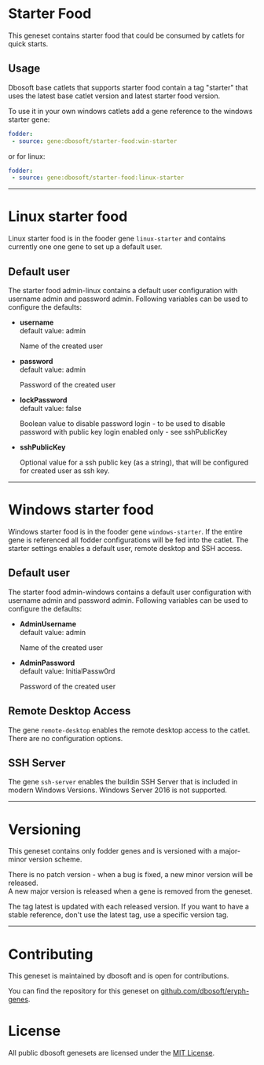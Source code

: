 # Starter Food

This geneset contains starter food that could be consumed by catlets for quick starts.

## Usage

Dbosoft base catlets that supports starter food contain a tag "starter" that uses the latest base catlet version and latest starter food version. 

To use it in your own windows catlets add a gene reference to the windows starter gene:

``` yaml
fodder:
 - source: gene:dbosoft/starter-food:win-starter
```

or for linux:


``` yaml
fodder:
 - source: gene:dbosoft/starter-food:linux-starter
```

-----

# Linux starter food

Linux starter food is in the fooder gene `linux-starter`  and contains currently one one gene to set up a default user.


## Default user

The starter food admin-linux contains a default user configuration with username admin and password admin. 
Following variables can be used to configure the defaults:

- **username**  
  default value: admin
  
  Name of the created user

- **password**  
  default value: admin

  Password of the created user

- **lockPassword**  
  default value: false    

  Boolean value to disable password login - to be used to disable password with public key login enabled only - see sshPublicKey

- **sshPublicKey**  
  
  Optional value for a ssh public key (as a string), that will be configured for created user as ssh key.


-----

# Windows starter food

Windows starter food is in the fooder gene `windows-starter`. 
If the entire gene is referenced all fodder configurations will be fed into the catlet. The starter settings enables a default user, remote desktop and SSH access. 

## Default user

The starter food admin-windows contains a default user configuration with username admin and password admin. 
Following variables can be used to configure the defaults:

- **AdminUsername**  
  default value: admin
  
  Name of the created user

- **AdminPassword**  
  default value: InitialPassw0rd

  Password of the created user


## Remote Desktop Access

The gene `remote-desktop` enables the remote desktop access to the catlet. There are no configuration options. 



## SSH Server

The gene `ssh-server` enables the buildin SSH Server that is included in modern Windows Versions. Windows Server 2016 is not supported. 


---


# Versioning

This geneset contains only fodder genes and is versioned with a major-minor version scheme.  

There is no patch version - when a bug is fixed, a new minor version will be released.  
A new major version is released when a gene is removed from the geneset. 

The tag latest is updated with each released version. If you want to have a stable reference, don't use the latest tag, use a specific version tag. 

----

# Contributing

This geneset is maintained by dbosoft and is open for contributions.  

You can find the repository for this geneset on [github.com/dbosoft/eryph-genes](https://github.com/dbosoft/eryph-genes).  

  

# License

All public dbosoft genesets are licensed under the [MIT License](https://opensource.org/licenses/MIT).


